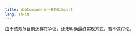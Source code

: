 ```yaml
---
title: WebComponent——HTMLImport
lang: zh-CN
---
```


由于该规范目前还存在争议，还未明确最终实现方式，暂不做讨论。

<!-- more -->
